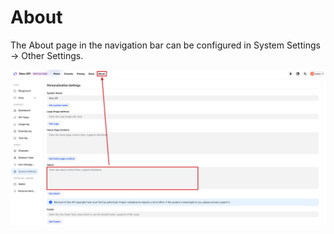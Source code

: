 # About

The About page in the navigation bar can be configured in System Settings -> Other Settings.

![About](../assets/guide/about.png) 